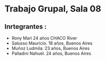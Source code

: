 # Trabajo Grupal, Sala 08
## Inrtegrantes :
- Rony Mari 24 años CHACO River
- Salusso Mauricio. 18 años, Buenos Aires
- Muñoz Ludmila: 23 años, Buenos Aires
- Palladini Nahuel. 24 años, Buenos Aires
 